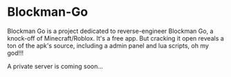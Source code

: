 # Blockman-Go
Blockman Go is a project dedicated to reverse-engineer Blockman Go, a knock-off of Minecraft/Roblox.
It's a free app. But cracking it open reveals a ton of the apk's source, including a admin panel and lua scripts, oh my god!!!

A private server is coming soon...
